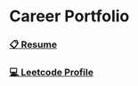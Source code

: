 # Career Portfolio

### [📋 Resume](documents/SriPreethiResume.pdf)

### [💻 Leetcode Profile](https://leetcode.com/u/cersei-mikaelson/)
